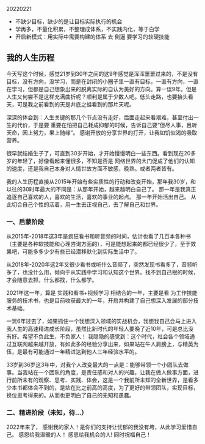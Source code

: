 20220221
- 不缺少目标，缺少的是让目标实际执行的机会
- 学再多，不量化积累，不整理成体系，不实践内化，等于白学
- 开启新模式：用实际中需要构建的体系 去 倒逼 要学习的软硬技能

## 我的人生历程
今天写这个时候，感觉21岁到30年之间的这9年感觉是浑浑噩噩过来的，不是没有目标，没有方向，没学习，而是在封闭的小圈子里一直有目标，一直有方向，一直在学习，但都是自己想象出来的脱离实际的自认为美好的方向。算一误9年。但是人生又何尝不是这样充满曲折呢？顺利是属于少数人吧。低头走路，也要抬头看天，可是我之前看到的天是井底之蛙看到的那片天呢。

深深的体会到：人生关键的那几个节点没有走好，后面走起来看艰难，甚至付出一生的代价，于是要 重要在怕把自己耗成抑郁的时候，告诉自己要“但尽人事，且听天命，因上努力，果上随缘”。
感谢开放的分享世界的打开，让我如饥似渴的吸取营养。

很早就结婚生子了，可直到30岁开始，才开始慢慢明白一些东西。看到现在20多岁的年轻了，好像看起来懂很多，不知是否是 网络世界的大门促成了他们的认知的速度，还是我自己本身对人情世故方面不敏感，晚熟。或者两者皆有。

我的人生历程直接从2015年开始有些实质性的行动和改变开始，那年我30岁，和以往的30时年最大的不同是：从那年开始，越来越明白自己了。
那一年是我真正追逐自己喜欢的人，喜欢的生活，喜欢的事业的起点。
那一年开始活出自己。
从此切合自己个性的活着，用一生去正视自己，去了解自己和世界。

### 一、启蒙阶段
从2015年-2018年这3年是疯狂看书和听音频的时间，估计也看了几百本各种书（主要是各种软技能和心理咨询方面的），可是能想起来的都已经很少了，至于效果吧，可能多多少少有些已经潜移默化到实际生活中了。

从2018年-2020年这2年又很少看书或听什么音频了，突然发现书看多了，音频听多了，也没什么用，倾向于从实践中学习和认知这个世界。找不到自己根的时候，才会随意去抓，什么都找，什么都学。

2021年这一年，算是 实践和看书+视频学习 相结合的一年，主要是看 为工作技能服务的技术书，也是目前收获最大的一年，开启并构建了自己想深入发展的部分技术基础。

一晃6年过去了，如果抓住一个我想深入领域的实战机会，我想我自己会马上进入我人生的高速精进成长阶段，虽然比新时代的年轻人要晚了近10年，可是总比没有好。希望不负此生，不负家人！
我隐隐的感觉到：这个时代，社会各个领域通过互联网越来越开放，有如此多的经验分享出来，如果站在牛人肩膀上，与精英为伍，是最有可能通过一年精进达到他人三年经验水平的。

33岁到36岁这3年中，对我个人改变最大的一点是：能够带领一个小团队去做事。当我站在一个团队的角度，是责任感和对人的兴趣，让我在做人做事方面，进行前所未有的观察、思考、实践、体会，这是一个我前所未知的全新世界，是看多少本书都体会不到的，是站在比之前高的高度，为了更好的带领团队，实现目标，换位思考得来的。从而也更明白了自己的无知和愚蠢。


### 二、精进阶段（未知，待...）
2022年来了， 感谢我的家人！是你们的支持让忧郁的我没有垮，从此学习爱惜自己。 感恩给我温暖的人！ 感恩给我机会的人! 同时祝福自己！
